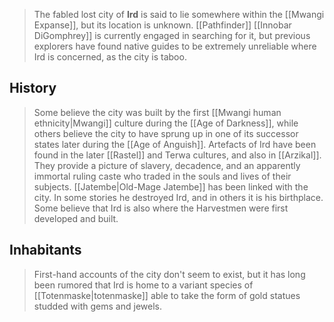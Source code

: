 > The fabled lost city of **Ird** is said to lie somewhere within the [[Mwangi Expanse]], but its location is unknown. [[Pathfinder]] [[Innobar DiGomphrey]] is currently engaged in searching for it, but previous explorers have found native guides to be extremely unreliable where Ird is concerned, as the city is taboo.


## History

> Some believe the city was built by the first [[Mwangi human ethnicity|Mwangi]] culture during the [[Age of Darkness]], while others believe the city to have sprung up in one of its successor states later during the [[Age of Anguish]]. Artefacts of Ird have been found in the later [[Rastel]] and Terwa cultures, and also in [[Arzikal]]. They provide a picture of slavery, decadence, and an apparently immortal ruling caste who traded in the souls and lives of their subjects.
> [[Jatembe|Old-Mage Jatembe]] has been linked with the city. In some stories he destroyed Ird, and in others it is his birthplace. Some believe that Ird is also where the Harvestmen were first developed and built.


## Inhabitants

> First-hand accounts of the city don't seem to exist, but it has long been rumored that Ird is home to a variant species of [[Totenmaske|totenmaske]] able to take the form of gold statues studded with gems and jewels.








